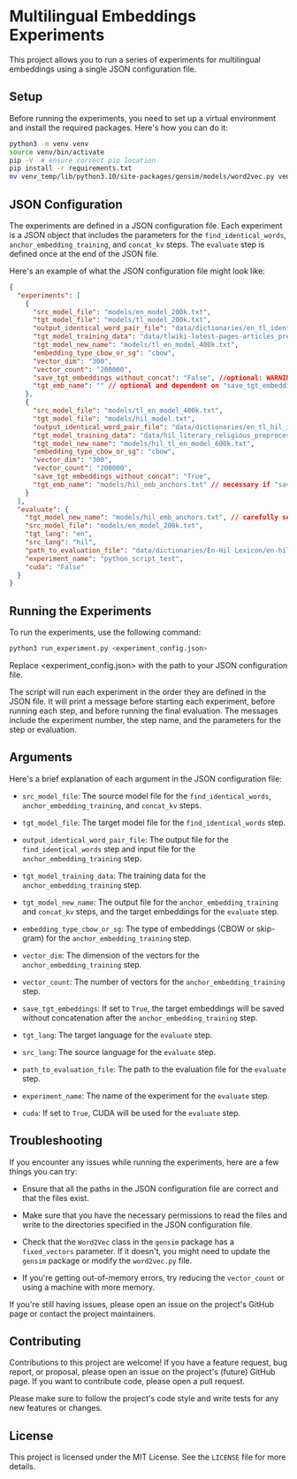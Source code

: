 # Multilingual Embeddings Experiments

This project allows you to run a series of experiments for multilingual embeddings using a single JSON configuration file.

## Setup

Before running the experiments, you need to set up a virtual environment and install the required packages. Here's how you can do it:

```bash
python3 -m venv venv
source venv/bin/activate
pip -V  # ensure correct pip location
pip install -r requirements.txt
mv venv_temp/lib/python3.10/site-packages/gensim/models/word2vec.py venv/lib/python3.8/site-packages/gensim/models/word2vec.py
```

## JSON Configuration

The experiments are defined in a JSON configuration file. Each experiment is a JSON object that includes the parameters for the `find_identical_words`, `anchor_embedding_training`, and `concat_kv` steps. The `evaluate` step is defined once at the end of the JSON file.

Here's an example of what the JSON configuration file might look like:

```json
{
  "experiments": [
    {
      "src_model_file": "models/en_model_200k.txt",
      "tgt_model_file": "models/tl_model_200k.txt",
      "output_identical_word_pair_file": "data/dictionaries/en_tl_identicals_from_200k.txt",
      "tgt_model_training_data": "data/tlwiki-latest-pages-articles_preprocessed.txt",
      "tgt_model_new_name": "models/tl_en_model_400k.txt",
      "embedding_type_cbow_or_sg": "cbow",
      "vector_dim": "300",
      "vector_count": "200000",
      "save_tgt_embeddings_without_concat": "False", //optional: WARNING: Setting this will save the embeddings twice, once concatenated and once only the target which can take up a lot of space if done on each step.
      "tgt_emb_name": "" // optional and dependent on "save_tgt_embeddings_without_concat":
    },
    {
      "src_model_file": "models/tl_en_model_400k.txt",
      "tgt_model_file": "models/hil_model.txt",
      "output_identical_word_pair_file": "data/dictionaries/en_tl_hil_identicals_from_200k.txt",
      "tgt_model_training_data": "data/hil_literary_religious_preprocessed",
      "tgt_model_new_name": "models/hil_tl_en_model_600k.txt",
      "embedding_type_cbow_or_sg": "cbow",
      "vector_dim": "300",
      "vector_count": "200000",
      "save_tgt_embeddings_without_concat": "True",
      "tgt_emb_name": "models/hil_emb_anchors.txt" // necessary if "save_tgt_embeddings_without_concat" is set
    }
  ],
  "evaluate": {
    "tgt_model_new_name": "models/hil_emb_anchors.txt", // carefully select the correct embeddings file
    "src_model_file": "models/en_model_200k.txt",
    "tgt_lang": "en",
    "src_lang": "hil",
    "path_to_evaluation_file": "data/dictionaries/En-Hil Lexicon/en-hil_TEST_first_200.txt",
    "experiment_name": "python_script_test",
    "cuda": "False"
  }
}
```

## Running the Experiments

To run the experiments, use the following command:

```bash
python3 run_experiment.py <experiment_config.json>
```

Replace <experiment_config.json> with the path to your JSON configuration file.

The script will run each experiment in the order they are defined in the JSON file. It will print a message before starting each experiment, before running each step, and before running the final evaluation. The messages include the experiment number, the step name, and the parameters for the step or evaluation.

## Arguments

Here's a brief explanation of each argument in the JSON configuration file:

- `src_model_file`: The source model file for the `find_identical_words`, `anchor_embedding_training`, and `concat_kv` steps.

- `tgt_model_file`: The target model file for the `find_identical_words` step.

- `output_identical_word_pair_file`: The output file for the `find_identical_words` step and input file for the `anchor_embedding_training` step.

- `tgt_model_training_data`: The training data for the `anchor_embedding_training` step.

- `tgt_model_new_name`: The output file for the `anchor_embedding_training` and `concat_kv` steps, and the target embeddings for the `evaluate` step.

- `embedding_type_cbow_or_sg`: The type of embeddings (CBOW or skip-gram) for the `anchor_embedding_training` step.

- `vector_dim`: The dimension of the vectors for the `anchor_embedding_training` step.

- `vector_count`: The number of vectors for the `anchor_embedding_training` step.

- `save_tgt_embeddings`: If set to `True`, the target embeddings will be saved without concatenation after the `anchor_embedding_training` step.

- `tgt_lang`: The target language for the `evaluate` step.

- `src_lang`: The source language for the `evaluate` step.

- `path_to_evaluation_file`: The path to the evaluation file for the `evaluate` step.

- `experiment_name`: The name of the experiment for the `evaluate` step.

- `cuda`: If set to `True`, CUDA will be used for the `evaluate` step.

## Troubleshooting

If you encounter any issues while running the experiments, here are a few things you can try:

- Ensure that all the paths in the JSON configuration file are correct and that the files exist.

- Make sure that you have the necessary permissions to read the files and write to the directories specified in the JSON configuration file.

- Check that the `Word2Vec` class in the `gensim` package has a `fixed_vectors` parameter. If it doesn't, you might need to update the `gensim` package or modify the `word2vec.py` file.

- If you're getting out-of-memory errors, try reducing the `vector_count` or using a machine with more memory.

If you're still having issues, please open an issue on the project's GitHub page or contact the project maintainers.

## Contributing

Contributions to this project are welcome! If you have a feature request, bug report, or proposal, please open an issue on the project's (future) GitHub page. If you want to contribute code, please open a pull request.

Please make sure to follow the project's code style and write tests for any new features or changes.

## License

This project is licensed under the MIT License. See the `LICENSE` file for more details.
